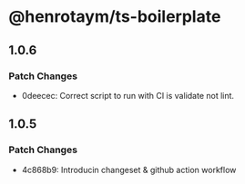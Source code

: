 # @henrotaym/ts-boilerplate

## 1.0.6

### Patch Changes

- 0deecec: Correct script to run with CI is validate not lint.

## 1.0.5

### Patch Changes

- 4c868b9: Introducin changeset & github action workflow
